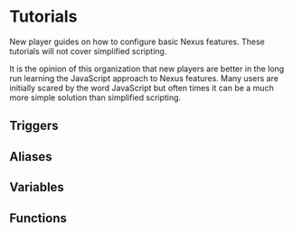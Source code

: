 # Tutorials

New player guides on how to configure basic Nexus features. These tutorials will not cover simplified scripting.

It is the opinion of this organization that new players are better in the long run learning the JavaScript approach to Nexus features. Many users are initially scared by the word JavaScript but often times it can be a much more simple solution than simplified scripting.

## Triggers

## Aliases

## Variables

## Functions
